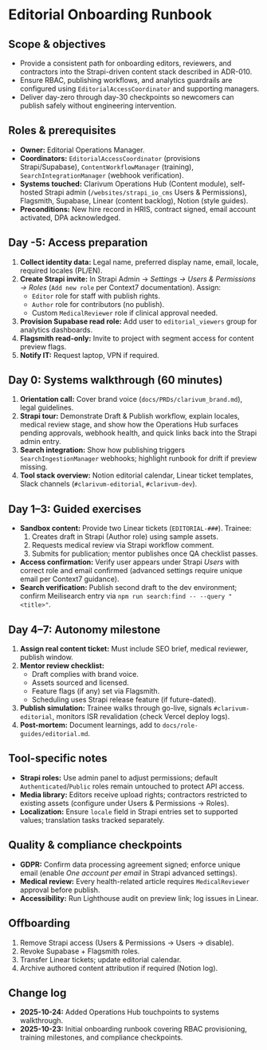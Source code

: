 # Editorial Onboarding Runbook

## Scope & objectives
- Provide a consistent path for onboarding editors, reviewers, and contractors into the Strapi-driven content stack described in ADR-010.
- Ensure RBAC, publishing workflows, and analytics guardrails are configured using `EditorialAccessCoordinator` and supporting managers.
- Deliver day-zero through day-30 checkpoints so newcomers can publish safely without engineering intervention.

## Roles & prerequisites
- **Owner:** Editorial Operations Manager.
- **Coordinators:** `EditorialAccessCoordinator` (provisions Strapi/Supabase), `ContentWorkflowManager` (training), `SearchIntegrationManager` (webhook verification).
- **Systems touched:** Clarivum Operations Hub (Content module), self-hosted Strapi admin (`/websites/strapi_io_cms` Users & Permissions), Flagsmith, Supabase, Linear (content backlog), Notion (style guides).
- **Preconditions:** New hire record in HRIS, contract signed, email account activated, DPA acknowledged.

## Day -5: Access preparation
1. **Collect identity data:** Legal name, preferred display name, email, locale, required locales (PL/EN).
2. **Create Strapi invite:** In Strapi Admin → *Settings → Users & Permissions → Roles* (`Add new role` per Context7 documentation). Assign:
   - `Editor` role for staff with publish rights.
   - `Author` role for contributors (no publish).
   - Custom `MedicalReviewer` role if clinical approval needed.
3. **Provision Supabase read role:** Add user to `editorial_viewers` group for analytics dashboards.
4. **Flagsmith read-only:** Invite to project with segment access for content preview flags.
5. **Notify IT:** Request laptop, VPN if required.

## Day 0: Systems walkthrough (60 minutes)
1. **Orientation call:** Cover brand voice (`docs/PRDs/clarivum_brand.md`), legal guidelines.
2. **Strapi tour:** Demonstrate Draft & Publish workflow, explain locales, medical review stage, and show how the Operations Hub surfaces pending approvals, webhook health, and quick links back into the Strapi admin entry.
3. **Search integration:** Show how publishing triggers `SearchIngestionManager` webhooks; highlight runbook for drift if preview missing.
4. **Tool stack overview:** Notion editorial calendar, Linear ticket templates, Slack channels (`#clarivum-editorial`, `#clarivum-dev`).

## Day 1–3: Guided exercises
- **Sandbox content:** Provide two Linear tickets (`EDITORIAL-###`). Trainee:
  1. Creates draft in Strapi (Author role) using sample assets.
  2. Requests medical review via Strapi workflow comment.
  3. Submits for publication; mentor publishes once QA checklist passes.
- **Access confirmation:** Verify user appears under Strapi *Users* with correct role and email confirmed (advanced settings require unique email per Context7 guidance).
- **Search verification:** Publish second draft to the dev environment; confirm Meilisearch entry via `npm run search:find -- --query "<title>"`.

## Day 4–7: Autonomy milestone
1. **Assign real content ticket:** Must include SEO brief, medical reviewer, publish window.
2. **Mentor review checklist:**
   - Draft complies with brand voice.
   - Assets sourced and licensed.
   - Feature flags (if any) set via Flagsmith.
   - Scheduling uses Strapi release feature (if future-dated).
3. **Publish simulation:** Trainee walks through go-live, signals `#clarivum-editorial`, monitors ISR revalidation (check Vercel deploy logs).
4. **Post-mortem:** Document learnings, add to `docs/role-guides/editorial.md`.

## Tool-specific notes
- **Strapi roles:** Use admin panel to adjust permissions; default `Authenticated`/`Public` roles remain untouched to protect API access.
- **Media library:** Editors receive upload rights; contractors restricted to existing assets (configure under Users & Permissions → Roles).
- **Localization:** Ensure `locale` field in Strapi entries set to supported values; translation tasks tracked separately.

## Quality & compliance checkpoints
- **GDPR:** Confirm data processing agreement signed; enforce unique email (enable *One account per email* in Strapi advanced settings).
- **Medical review:** Every health-related article requires `MedicalReviewer` approval before publish.
- **Accessibility:** Run Lighthouse audit on preview link; log issues in Linear.

## Offboarding
1. Remove Strapi access (Users & Permissions → Users → disable).
2. Revoke Supabase + Flagsmith roles.
3. Transfer Linear tickets; update editorial calendar.
4. Archive authored content attribution if required (Notion log).

## Change log
- **2025-10-24:** Added Operations Hub touchpoints to systems walkthrough.
- **2025-10-23:** Initial onboarding runbook covering RBAC provisioning, training milestones, and compliance checkpoints.
